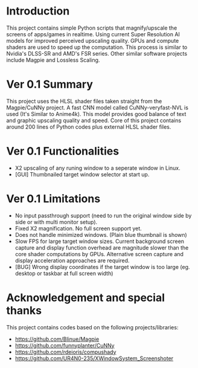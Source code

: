 # Introduction
This project contains simple Python scripts that magnify/upscale the screens of apps/games in realtime. 
Using current Super Resolution AI models for improved perceived upscaling quality.
GPUs and compute shaders are used to speed up the computation.
This process is similar to Nvidia's DLSS-SR and AMD's FSR series.
Other similar software projects include Magpie and Lossless Scaling.

# Ver 0.1 Summary
This project uses the HLSL shader files taken straight from the Magpie/CuNNy project.
A fast CNN model called CuNNy-veryfast-NVL is used (It's Similar to Anime4k).
This model provides good balance of text and graphic upscaling quality and speed.
Core of this project contains around 200 lines of Python codes plus external HLSL shader files.

# Ver 0.1 Functionalities
- X2 upscaling of any runing window to a seperate window in Linux.
- [GUI] Thumbnailed target window selector at start up. 

# Ver 0.1 Limitations
- No input passthrough support (need to run the original window side by side or with multi monitor setup).
- Fixed X2 magnification. No full screen support yet.
- Does not handle minimized windows. (Plain blue thumbnail is shown)
- Slow FPS for large target window sizes. 
Current background screen capture and display function overhead are magnitude slower than the core shader computations by GPUs.
Alternative screen capture and display acceleration approaches are required.
- [BUG] Wrong display coordinates if the target window is too large (eg. desktop or taskbar at full screen width)

# Acknowledgement and special thanks
This project contains codes based on the following projects/libraries:
- https://github.com/Blinue/Magpie
- https://github.com/funnyplanter/CuNNy
- https://github.com/rdeioris/compushady
- https://github.com/UR4N0-235/XWindowSystem_Screenshoter

